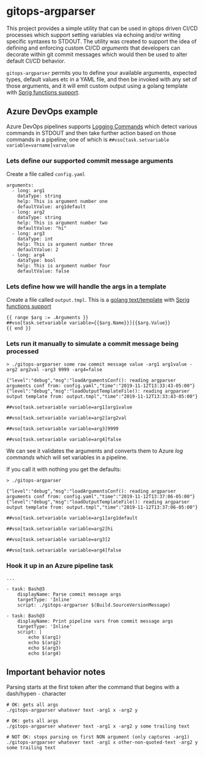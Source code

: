 # gitops-argparser

This project provides a simple utility that can be used in gitops driven CI/CD processes which support setting variables via echoing and/or writing specific syntaxes to STDOUT. The utility was created to support the idea of defining and enforcing custom CI/CD *arguments* that developers can decorate within git commit messages which would then be used to alter default CI/CD behavior. 

`gitops-argparser` permits you to define your available arguments, expected types, default values etc in a YAML file, and then be invoked with any set of those arguments, and it will emit custom output using a golang template with [Sprig functions support](https://github.com/Masterminds/sprig).

## Azure DevOps example

Azure DevOps pipelines supports [Logging Commands](https://github.com/microsoft/azure-pipelines-tasks/blob/master/docs/authoring/commands.md) which detect various commands in STDOUT and then take further action based on those commands in a pipeline; one of which is `##vso[task.setvariable variable=varname]varvalue`

### Lets define our supported commit message arguments

Create a file called `config.yaml`

```
arguments:
  - long: arg1
    dataType: string
    help: This is argument number one
    defaultValue: arg1default
  - long: arg2
    dataType: string
    help: This is argument number two
    defaultValue: "hi"
  - long: arg3
    dataType: int
    help: This is argument number three
    defaultValue: 2
  - long: arg4
    dataType: bool
    help: This is argument number four
    defaultValue: false
```

### Lets define how we will handle the args in a template

Create a file called `output.tmpl`. This is a [golang text/template](https://golang.org/pkg/text/template/) with [Sprig functions support](https://github.com/Masterminds/sprig)
```
{{ range $arg := .Arguments }}
##vso[task.setvariable variable={{$arg.Name}}]{{$arg.Value}}
{{ end }}
```

### Lets run it manually to simulate a commit message being processed

```
> ./gitops-argparser some raw commit message value -arg1 arg1value -arg2 arg2val -arg3 9999 -arg4=false

{"level":"debug","msg":"loadArgumentsConf(): reading argparser arguments conf from: config.yaml","time":"2019-11-12T13:33:43-05:00"}
{"level":"debug","msg":"loadOutputTemplateFile(): reading argparser output template from: output.tmpl","time":"2019-11-12T13:33:43-05:00"}

##vso[task.setvariable variable=arg1]arg1value

##vso[task.setvariable variable=arg2]arg2val

##vso[task.setvariable variable=arg3]9999

##vso[task.setvariable variable=arg4]false
```

We can see it validates the arguments and converts them to Azure *log commands* which will set variables in a pipeline.

If you call it with nothing you get the defaults:
```
> ./gitops-argparser 

{"level":"debug","msg":"loadArgumentsConf(): reading argparser arguments conf from: config.yaml","time":"2019-11-12T13:37:06-05:00"}
{"level":"debug","msg":"loadOutputTemplateFile(): reading argparser output template from: output.tmpl","time":"2019-11-12T13:37:06-05:00"}

##vso[task.setvariable variable=arg1]arg1default

##vso[task.setvariable variable=arg2]hi

##vso[task.setvariable variable=arg3]2

##vso[task.setvariable variable=arg4]false
```

### Hook it up in an Azure pipeline task

```
...

- task: Bash@3
    displayName: Parse commit message args
    targetType: 'Inline'
    script: ./gitops-argparser $(Build.SourceVersionMessage)

- task: Bash@3
    displayName: Print pipeline vars from commit message args
    targetType: 'Inline'
    script: | 
        echo $(arg1)
        echo $(arg2)
        echo $(arg3)
        echo $(arg4)
```

## Important behavior notes

Parsing starts at the first token after the command that begins with a dash/hypen `-` character
```
# OK: gets all args
./gitops-argparser whatever text -arg1 x -arg2 y

# OK: gets all args
./gitops-argparser whatever text -arg1 x -arg2 y some trailing text

# NOT OK: stops parsing on first NON argument (only captures -arg1)
./gitops-argparser whatever text -arg1 x other-non-quoted-text -arg2 y some trailing text
```
